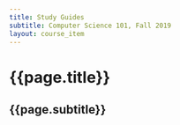 ```yaml
---
title: Study Guides
subtitle: Computer Science 101, Fall 2019
layout: course_item
---
```


# {{page.title}}
## {{page.subtitle}}
